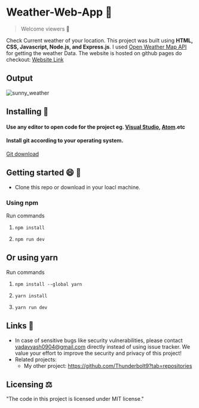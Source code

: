 # Weather-Web-App 🌅
> Welcome viewers 🙂

Check Current weather of your location. This project was built using <strong>HTML, CSS, Javascript, Node.js, and Express.js</strong>. I used <a href= "https://openweathermap.org/">Open Weather Map API</a> for getting the weather Data. The website is hosted on github pages do checkout: [Website Link](https://bhavesh-weather-app.herokuapp.com/)

## Output
![sunny_weather](https://user-images.githubusercontent.com/63863797/136687728-ece87890-f0db-408c-87c1-f8bd2e06166b.png)


## Installing 💾 

#### Use any editor to open code for the project eg. [Visual Studio](https://visualstudio.microsoft.com/downloads/), [Atom](https://atom.io/).etc

#### Install git according to your operating system.
[Git download](https://git-scm.com/downloads)

## Getting started 😄 📑
- Clone this repo or download in your loacl machine.

### Using npm

Run commands

1) ```npm install```


2) ```npm run dev```


## Or using yarn

Run commands 

1) ```npm install --global yarn```

2) ```yarn install```

3) ```yarn run dev```


## Links 🔗
- In case of sensitive bugs like security vulnerabilities, please contact
    yadavyash0904@gmail.com directly instead of using issue tracker. We value your effort
    to improve the security and privacy of this project!
- Related projects:
  - My other project: https://github.com/Thunderbolt9?tab=repositories
  
## Licensing ⚖️ 

"The code in this project is licensed under MIT license."

